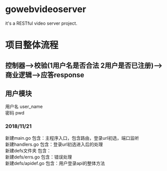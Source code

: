 # gowebvideoserver

it's a RESTful video server project.<br>

# 项目整体流程

## 控制器-->校验(1用户名是否合法 2用户是否已注册)-->商业逻辑-->应答response

## 用户模块
用户名 user_name<br>
密码   pwd<br>

### 2018/11/21 <br>
新建main.go     包含：主程序入口，包含路由，登录url初选，端口监听<br>
新建handlers.go 包含：登录url初选进入后的处理<br>
新建defs文件夹   包含：<br>
新建defs/errs.go 包含：错误处理<br> 
新建defs/apidef.go 包含：用户登录api的整体方法<br>
